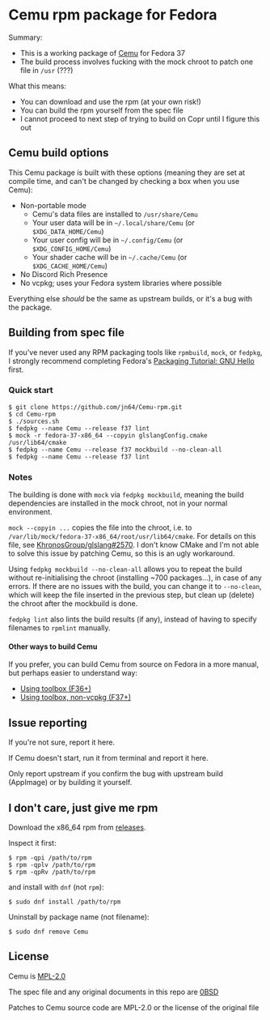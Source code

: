 # Cemu rpm package for Fedora

Summary:

- This is a working package of [Cemu](https://github.com/cemu-project/Cemu) for Fedora 37
- The build process involves fucking with the mock chroot to patch one file in `/usr` (???)

What this means:

- You can download and use the rpm (at your own risk!)
- You can build the rpm yourself from the spec file
- I cannot proceed to next step of trying to build on Copr until I figure this out

## Cemu build options

This Cemu package is built with these options (meaning they are set at compile time, and can't be changed by checking a box when you use Cemu):

- Non-portable mode
  - Cemu's data files are installed to `/usr/share/Cemu`
  - Your user data will be in `~/.local/share/Cemu` (or `$XDG_DATA_HOME/Cemu`)
  - Your user config will be in `~/.config/Cemu` (or `$XDG_CONFIG_HOME/Cemu`)
  - Your shader cache will be in `~/.cache/Cemu` (or `$XDG_CACHE_HOME/Cemu`)
- No Discord Rich Presence
- No vcpkg; uses your Fedora system libraries where possible

Everything else *should* be the same as upstream builds, or it's a bug with the package.

## Building from spec file

If you've never used any RPM packaging tools like `rpmbuild`, `mock`, or `fedpkg`, I strongly recommend completing Fedora's [Packaging Tutorial: GNU Hello](https://docs.fedoraproject.org/en-US/package-maintainers/Packaging_Tutorial_GNU_Hello/) first.

### Quick start

```shell
$ git clone https://github.com/jn64/Cemu-rpm.git
$ cd Cemu-rpm
$ ./sources.sh
$ fedpkg --name Cemu --release f37 lint
$ mock -r fedora-37-x86_64 --copyin glslangConfig.cmake /usr/lib64/cmake
$ fedpkg --name Cemu --release f37 mockbuild --no-clean-all
$ fedpkg --name Cemu --release f37 lint
```

### Notes

The building is done with `mock` via `fedpkg mockbuild`, meaning the build dependencies are installed in the mock chroot, not in your normal environment.

`mock --copyin ...` copies the file into the chroot, i.e. to `/var/lib/mock/fedora-37-x86_64/root/usr/lib64/cmake`. For details on this file, see [KhronosGroup/glslang#2570](https://github.com/KhronosGroup/glslang/issues/2570#issue-831123061). I don't know CMake and I'm not able to solve this issue by patching Cemu, so this is an ugly workaround.

Using `fedpkg mockbuild --no-clean-all` allows you to repeat the build without re-initialising the chroot (installing ~700 packages...), in case of any errors. If there are no issues with the build, you can change it to `--no-clean`, which will keep the file inserted in the previous step, but clean up (delete) the chroot after the mockbuild is done.

`fedpkg lint` also lints the build results (if any), instead of having to specify filenames to `rpmlint` manually.

#### Other ways to build Cemu

If you prefer, you can build Cemu from source on Fedora in a more manual, but perhaps easier to understand way:

- [Using toolbox (F36+)](https://github.com/cemu-project/Cemu/issues/266#issuecomment-1271873601)
- [Using toolbox, non-vcpkg (F37+)](https://github.com/cemu-project/Cemu/issues/266#issuecomment-1336935816)

## Issue reporting

If you're not sure, report it here.

If Cemu doesn't start, run it from terminal and report it here.

Only report upstream if you confirm the bug with upstream build (AppImage) or by building it yourself.

## I don't care, just give me rpm

Download the x86_64 rpm from [releases](https://github.com/jn64/Cemu-rpm/releases).

Inspect it first:

```shell
$ rpm -qpi /path/to/rpm
$ rpm -qplv /path/to/rpm
$ rpm -qpRv /path/to/rpm
```

and install with `dnf` (not `rpm`):

```shell
$ sudo dnf install /path/to/rpm
```

Uninstall by package name (not filename):

```shell
$ sudo dnf remove Cemu
```

## License

Cemu is [MPL-2.0](https://spdx.org/licenses/MPL-2.0.html)

The spec file and any original documents in this repo are [0BSD](https://spdx.org/licenses/0BSD.html)

Patches to Cemu source code are MPL-2.0 or the license of the original file
